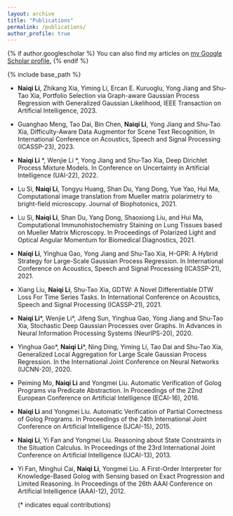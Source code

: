 ```yaml
---
layout: archive
title: "Publications"
permalink: /publications/
author_profile: true
---
```


{% if author.googlescholar %}
  You can also find my articles on <u><a href="{{author.googlescholar}}">my Google Scholar profile</a>.</u>
{% endif %}

{% include base_path %}

- **Naiqi Li**, Zhikang Xia, Yiming Li, Ercan E. Kuruoglu, Yong Jiang and Shu-Tao Xia, Portfolio Selection via Graph-aware Gaussian Process Regression with Generalized Gaussian Likelihood, IEEE Transaction on Artificial Intelligence, 2023.

- Guanghao Meng, Tao Dai, Bin Chen, **Naiqi Li**, Yong Jiang and Shu-Tao Xia, Difficulty-Aware Data Augmentor for Scene Text Recognition, In International Conference on Acoustics, Speech and Signal Processing (ICASSP-23), 2023. 
- **Naiqi Li** *, Wenjie Li *, Yong Jiang and Shu-Tao Xia, Deep Dirichlet Process Mixture Models. In Conference on Uncertainty in Artificial Intelligence (UAI-22), 2022.

- Lu Si, **Naiqi Li**, Tongyu Huang, Shan Du, Yang Dong, Yue Yao, Hui Ma, Computational image translation from Mueller matrix polarimetry to bright-field microscopy. Journal of Biophotonics, 2021.

- Lu Si, **Naiqi Li**, Shan Du, Yang Dong, Shaoxiong Liu, and Hui Ma, Computational Immunohistochemistry Staining on Lung Tissues based on Mueller Matrix Microscopy. In Proceedings of Polarized Light and Optical Angular Momentum for Biomedical Diagnostics, 2021.

- **Naiqi Li**, Yinghua Gao, Yong Jiang and Shu-Tao Xia, H-GPR: A Hybrid Strategy for Large-Scale Gaussian Process Regression. In International Conference on Acoustics, Speech and Signal Processing (ICASSP-21), 2021. 

- Xiang Liu, **Naiqi Li**, Shu-Tao Xia, GDTW: A Novel Differentiable DTW Loss For Time Series Tasks. In International Conference on Acoustics, Speech and Signal Processing (ICASSP-21), 2021. 

- **Naiqi Li***, Wenjie Li*, Jifeng Sun, Yinghua Gao, Yong Jiang and Shu-Tao Xia, Stochastic Deep Gaussian Processes over Graphs. In Advances in Neural Information Processing Systems (NeurIPS-20), 2020. 

- Yinghua Gao*, **Naiqi Li***, Ning Ding, Yiming Li, Tao Dai and Shu-Tao Xia, Generalized Local Aggregation for Large Scale Gaussian Process Regression. In the International Joint Conference on Neural Networks (IJCNN-20), 2020.

- Peiming Mo, **Naiqi Li** and Yongmei Liu. Automatic Verification of Golog Programs via Predicate Abstraction. In Proceedings of the 22nd European Conference on Artificial Intelligence (ECAI-16), 2016. 

- **Naiqi Li** and Yongmei Liu. Automatic Verification of Partial Correctness of Golog Programs. In Proceedings of the 24th International Joint Conference on Artificial Intelligence (IJCAI-15), 2015. 

- **Naiqi Li**, Yi Fan and Yongmei Liu. Reasoning about State Constraints in the Situation Calculus. In Proceedings of the 23rd International Joint Conference on Artificial Intelligence (IJCAI-13), 2013. 

- Yi Fan, Minghui Cai, **Naiqi Li**, Yongmei Liu. A First-Order Interpreter for Knowledge-Based Golog with Sensing based on Exact Progression and Limited Reasoning. In Proceedings of the 26th AAAI Conference on Artificial Intelligence (AAAI-12), 2012. 

  (* indicates equal contributions)